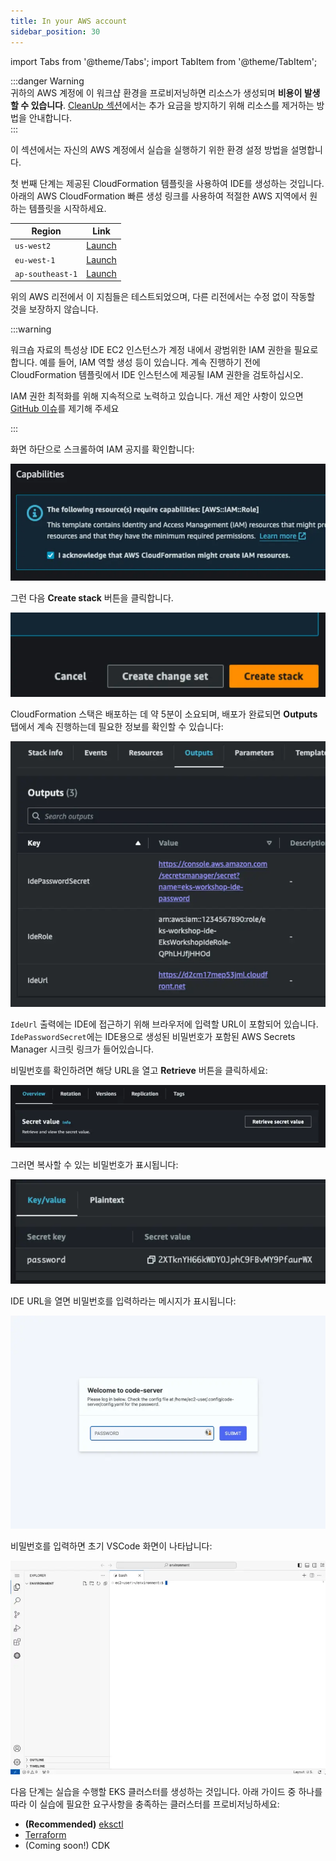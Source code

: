 ```yaml
---
title: In your AWS account
sidebar_position: 30
---
```


import Tabs from '@theme/Tabs';
import TabItem from '@theme/TabItem';

:::danger Warning\
귀하의 AWS 계정에 이 워크샵 환경을 프로비저닝하면 리소스가 생성되며 **비용이 발생할 수 있습니다**. [CleanUp 섹션](cleanup)에서는 추가 요금을 방지하기 위해 리소스를 제거하는 방법을 안내합니다.\
:::

이 섹션에서는 자신의 AWS 계정에서 실습을 실행하기 위한 환경 설정 방법을 설명합니다.

첫 번째 단계는 제공된 CloudFormation 템플릿을 사용하여 IDE를 생성하는 것입니다. 아래의 AWS CloudFormation 빠른 생성 링크를 사용하여 적절한 AWS 지역에서 원하는 템플릿을 시작하세요.

| Region           | Link                                                                                                                                                                                                                                                                                                                              |
| ---------------- | --------------------------------------------------------------------------------------------------------------------------------------------------------------------------------------------------------------------------------------------------------------------------------------------------------------------------------- |
| `us-west2`       | [Launch](https://us-west-2.console.aws.amazon.com/cloudformation/home#/stacks/quickcreate?templateUrl=https://ws-assets-prod-iad-r-pdx-f3b3f9f1a7d6a3d0.s3.us-west-2.amazonaws.com/39146514-f6d5-41cb-86ef-359f9d2f7265/eks-workshop-vscode-cfn.yaml&stackName=eks-workshop-ide&param_RepositoryRef=VAR::MANIFESTS_REF)           |
| `eu-west-1`      | [Launch](https://eu-west-1.console.aws.amazon.com/cloudformation/home#/stacks/quickcreate?templateUrl=https://ws-assets-prod-iad-r-dub-85e3be25bd827406.s3.eu-west-1.amazonaws.com/39146514-f6d5-41cb-86ef-359f9d2f7265/eks-workshop-vscode-cfn.yaml&stackName=eks-workshop-ide&param_RepositoryRef=VAR::MANIFESTS_REF)           |
| `ap-southeast-1` | [Launch](https://ap-southeast-1.console.aws.amazon.com/cloudformation/home#/stacks/quickcreate?templateUrl=https://ws-assets-prod-iad-r-sin-694a125e41645312.s3.ap-southeast-1.amazonaws.com/39146514-f6d5-41cb-86ef-359f9d2f7265/eks-workshop-vscode-cfn.yaml&stackName=eks-workshop-ide&param_RepositoryRef=VAR::MANIFESTS_REF) |

위의 AWS 리전에서 이 지침들은 테스트되었으며, 다른 리전에서는 수정 없이 작동할 것을 보장하지 않습니다.

:::warning

워크숍 자료의 특성상 IDE EC2 인스턴스가 계정 내에서 광범위한 IAM 권한을 필요로 합니다. 예를 들어, IAM 역할 생성 등이 있습니다. 계속 진행하기 전에 CloudFormation 템플릿에서 IDE 인스턴스에 제공될 IAM 권한을 검토하십시오.

IAM 권한 최적화를 위해 지속적으로 노력하고 있습니다. 개선 제안 사항이 있으면 [GitHub 이슈](https://github.com/aws-samples/eks-workshop-v2/issues)를 제기해 주세요

:::

화면 하단으로 스크롤하여 IAM 공지를 확인합니다:

![acknowledge IAM](./assets/acknowledge-iam.webp)

그런 다음 **Create stack** 버튼을 클릭합니다.

![Create Stack](./assets/create-stack.webp)

CloudFormation 스택은 배포하는 데 약 5분이 소요되며, 배포가 완료되면 **Outputs** 탭에서 계속 진행하는데 필요한 정보를 확인할 수 있습니다:

![cloudformation outputs](./assets/vscode-outputs.webp)

`IdeUrl` 출력에는 IDE에 접근하기 위해 브라우저에 입력할 URL이 포함되어 있습니다. `IdePasswordSecret`에는 IDE용으로 생성된 비밀번호가 포함된 AWS Secrets Manager 시크릿 링크가 들어있습니다.

비밀번호를 확인하려면 해당 URL을 열고 **Retrieve** 버튼을 클릭하세요:

![secretsmanager retrieve](./assets/vscode-password-retrieve.webp)

그러면 복사할 수 있는 비밀번호가 표시됩니다:

![cloudformation outputs](./assets/vscode-password-visible.webp)

IDE URL을 열면 비밀번호를 입력하라는 메시지가 표시됩니다:

![cloudformation outputs](./assets/vscode-password.webp)

비밀번호를 입력하면 초기 VSCode 화면이 나타납니다:

![cloudformation outputs](./assets/vscode-splash.webp)

다음 단계는 실습을 수행할 EKS 클러스터를 생성하는 것입니다. 아래 가이드 중 하나를 따라 이 실습에 필요한 요구사항을 충족하는 클러스터를 프로비저닝하세요:

- **(Recommended)** [eksctl](./using-eksctl.md)
- [Terraform](./using-terraform.md)
- (Coming soon!) CDK